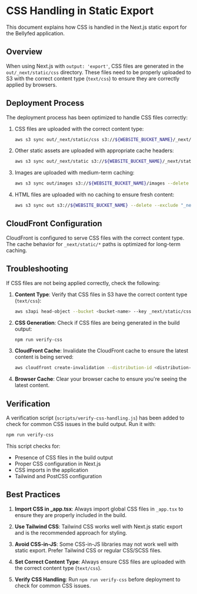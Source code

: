 # CSS Handling in Static Export

This document explains how CSS is handled in the Next.js static export for the Bellyfed application.

## Overview

When using Next.js with `output: 'export'`, CSS files are generated in the `out/_next/static/css` directory. These files need to be properly uploaded to S3 with the correct content type (`text/css`) to ensure they are correctly applied by browsers.

## Deployment Process

The deployment process has been optimized to handle CSS files correctly:

1. CSS files are uploaded with the correct content type:

   ```bash
   aws s3 sync out/_next/static/css s3://${WEBSITE_BUCKET_NAME}/_next/static/css --delete --cache-control "public, max-age=31536000, immutable" --content-type "text/css"
   ```

2. Other static assets are uploaded with appropriate cache headers:

   ```bash
   aws s3 sync out/_next/static s3://${WEBSITE_BUCKET_NAME}/_next/static --delete --cache-control "public, max-age=31536000, immutable" --exclude "css/*"
   ```

3. Images are uploaded with medium-term caching:

   ```bash
   aws s3 sync out/images s3://${WEBSITE_BUCKET_NAME}/images --delete --cache-control "public, max-age=2592000"
   ```

4. HTML files are uploaded with no caching to ensure fresh content:
   ```bash
   aws s3 sync out s3://${WEBSITE_BUCKET_NAME} --delete --exclude "_next/static/*" --exclude "images/*" --cache-control "public, max-age=0, must-revalidate"
   ```

## CloudFront Configuration

CloudFront is configured to serve CSS files with the correct content type. The cache behavior for `_next/static/*` paths is optimized for long-term caching.

## Troubleshooting

If CSS files are not being applied correctly, check the following:

1. **Content Type**: Verify that CSS files in S3 have the correct content type (`text/css`):

   ```bash
   aws s3api head-object --bucket <bucket-name> --key _next/static/css/<file-name>.css
   ```

2. **CSS Generation**: Check if CSS files are being generated in the build output:

   ```bash
   npm run verify-css
   ```

3. **CloudFront Cache**: Invalidate the CloudFront cache to ensure the latest content is being served:

   ```bash
   aws cloudfront create-invalidation --distribution-id <distribution-id> --paths "/_next/static/css/*"
   ```

4. **Browser Cache**: Clear your browser cache to ensure you're seeing the latest content.

## Verification

A verification script (`scripts/verify-css-handling.js`) has been added to check for common CSS issues in the build output. Run it with:

```bash
npm run verify-css
```

This script checks for:

- Presence of CSS files in the build output
- Proper CSS configuration in Next.js
- CSS imports in the application
- Tailwind and PostCSS configuration

## Best Practices

1. **Import CSS in \_app.tsx**: Always import global CSS files in `_app.tsx` to ensure they are properly included in the build.

2. **Use Tailwind CSS**: Tailwind CSS works well with Next.js static export and is the recommended approach for styling.

3. **Avoid CSS-in-JS**: Some CSS-in-JS libraries may not work well with static export. Prefer Tailwind CSS or regular CSS/SCSS files.

4. **Set Correct Content Type**: Always ensure CSS files are uploaded with the correct content type (`text/css`).

5. **Verify CSS Handling**: Run `npm run verify-css` before deployment to check for common CSS issues.
